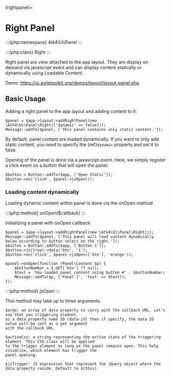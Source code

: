 (rightpanel)=

# Right Panel

:::{php:namespace} Atk4\Ui\Panel
:::

:::{php:class} Right
:::

Right panel are view attached to the app layout. They are display on demand via javascript event
and can display content statically or dynamically using Loadable Content.

Demo: https://ui.agiletoolkit.org/demos/layout/layout-panel.php

## Basic Usage

Adding a right panel to the app layout and adding content to it:

```
$panel = $app->layout->addRightPanel(new \Atk4\Ui\Panel\Right(['dynamic' => false]));
Message::addTo($panel, ['This panel contains only static content.']);
```

By default, panel content are loaded dynamically. If you want to only add static content, you need to specify
the {ref}`dynamic` property and set it to false.

Opening of the panel is done via a javascript event. Here, we simply register a click event on a button that will open
the panel:

```
$button = Button::addTo($app, ['Open Static']);
$button->on('click', $panel->jsOpen());
```

### Loading content dynamically

Loading dynamic content within panel is done via the onOpen method

:::{php:method} onOpen($callback)
:::

Initializing a panel with onOpen callback:

```
$panel = $app->layout->addRightPanel(new \Atk4\Ui\Panel\Right());
Message::addTo($panel, ['This panel will load content dynamically below according to button select on the right.']);
$button = Button::addTo($app, ['Button 1']);
$button->js(true)->data('btn', '1');
$button->on('click', $panel->jsOpen(['btn'], 'orange'));

$panel->onOpen(function (Panel\Content $p) {
    $buttonNumber = $_GET['btn'] ?? null;
    $text = 'You loaded panel content using button #' . $buttonNumber;
    Message::addTo($p, ['Panel 1', 'text' => $text]);
});
```

:::{php:method} jsOpen
:::

This method may take up to three arguments.

    $args: an array of data property to carry with the callback URL. Let's say that you triggering element
    as a data property name ID (data-id) then if specify, the data ID value will be sent as a get argument
    with the callback URL.

    $activeCss: a string representing the active state of the triggering element. This CSS class will be applied
    to the trigger element as long as the panel remains open. This help visualize, which element has trigger the
    panel opening.

    $jsTrigger: JS expression that represent the jQuery object where the data property reside. Default to $(this).
